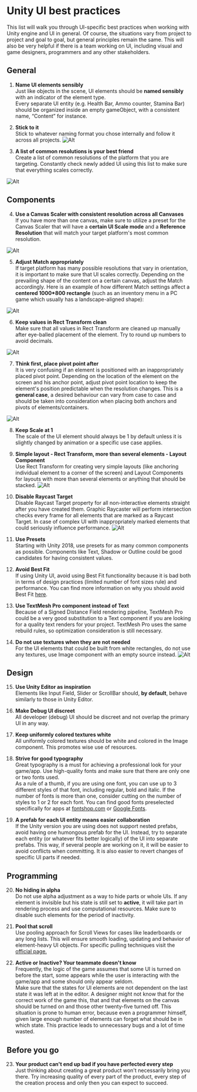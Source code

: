 
# Unity UI best practices
This list will walk you through UI-specific best practices when working with Unity engine and UI in general. Of course, the situations vary from project to project and goal to goal, but general principles remain the same. This will also be very helpful if there is a team working on UI, including visual and game designers, programmers and any other stakeholders.
## General
1. **Name UI elements sensibly** </br>
Just like objects in the scene, UI elements should be **named sensibly** with an indicator of the element type.</br>
Every separate UI entity (e.g. Health Bar, Ammo counter, Stamina Bar) should be organized inside an empty gameObject, with a consistent name, “Content” for instance.

2. **Stick to it** </br>
Stick to whatever naming format you chose internally and follow it across all projects.
![Alt](element_naming.png)

3. **A list of common resolutions is your best friend** </br>
Create a list of common resolutions of the platform that you are targeting. Constantly check newly added UI using this list to make sure that everything scales correctly. 

![Alt](resolutions.png)

## Components
4. **Use a Canvas Scaler with consistent resolution across all Canvases** </br>
If you have more than one canvas, make sure to utilize a preset for the Canvas Scaler that will have a **certain UI Scale mode** and a **Reference Resolution** that will match your target platform's most common resolution.  

![Alt](canvas_scaler.png)


5. **Adjust Match appropriately** </br>
If target platform has many possible resolutions that vary in orientation, it is important to make sure that UI scales correctly. Depending on the prevailing shape of the content on a certain canvas, adjust the Match accordingly. 
Here is an example of how different Match settings affect a **centered 1000*800 rectangle** (such as an inventory menu in a PC game which usually has a landscape-aligned shape):

![Alt](match_example.png)

6. **Keep values in Rect Transform clean** </br>
Make sure that all values in Rect Transform are cleaned up manually after eye-balled placement of the element. Try to round up numbers to avoid decimals.

![Alt](rect_transform.png)

7. **Think first, place pivot point after**</br>
It is very confusing if an element is positioned with an inappropriately placed pivot point. Depending on the location of the element on the screen and his anchor point, adjust pivot point location to keep the element's position predictable when the resolution changes. This is a **general case**, a desired behaviour can vary from case to case and should be taken into consideration when placing both anchors and pivots of elements/containers.

![Alt](pivot.png)

8. **Keep Scale at 1** </br>
The scale of the UI element should always be 1 by default unless it is slightly changed by animation or a specific use case applies.

9. **Simple layout - Rect Transform, more than several elements - Layout Component** </br>
Use Rect Transform for creating very simple layouts (like anchoring individual element to a corner of the screen) and Layout Components for layouts with more than several elements or anything that should be stacked.
![Alt](layout_component.png)

10. **Disable Raycast Target** </br>
Disable Raycast Target property for all non-interactive elements straight after you have created them. Graphic Raycaster will perform intersection checks every frame for all elements that are marked as a Raycast Target. In case of complex UI with inappropriately marked elements that  could seriously influence performance.
![Alt](raycast.png)

11. **Use Presets** </br>
Starting with Unity 2018, use presets for as many common components as possible. Components like Text, Shadow or Outline could be good candidates for having consistent values. 

12. **Avoid Best Fit** </br>
 If using Unity UI, avoid using Best Fit functionality because it is bad both in terms of design practices (limited number of font sizes rule) and performance. You can find more information on why you should avoid Best Fit [here](https://unity3d.com/ru/learn/tutorials/topics/best-practices/optimizing-ui-controls).
 
13. **Use TextMesh Pro component instead of Text** </br>
Because of a Signed Distance Field rendering pipeline, TextMesh Pro could be a very good substitution to a Text component if you are looking for a quality text renders for your project. TextMesh Pro uses the same rebuild rules, so optimization consideration is still necessary.

14. **Do not use textures when they are not needed** </br>
For the UI elements that could be built from white rectangles, do not use any textures, use Image component with an empty source instead. ![Alt](empty_image.png)

## Design

15. **Use Unity Editor as inspiration** </br>
Elements like Input Field, Slider or ScrollBar should, **by default**, behave similarly to those in Unity Editor.

16. **Make Debug UI discreet** </br>
All developer (debug) UI should be discreet and not overlap the primary UI in any way.

17. **Keep uniformly colored textures white** </br>
All uniformly colored textures should be white and colored in the Image  component. This promotes wise use of resources.

18. **Strive for good typography** </br> 
Great typography is a must for achieving a professional look for your game/app. Use high-quality fonts and make sure that there are only one or two fonts used. </br>
As a rule of a thumb, if you are using one font, you can use up to 3 different styles of that font, including regular, bold and italic. If the number of fonts is more than one, consider cutting on the number of styles to 1 or 2 for each font.
You can find good fonts preselected specifically for apps at [fontshop.com](https://www.fontshop.com/) or [Google Fonts](https://www.fontshop.com/).

19.  **A prefab for each UI entity means easier collaboration** </br>
If the Unity version you are using does not support nested prefabs, avoid having one humongous prefab for the UI. Instead, try to separate each entity (or whatever fits better logically) of the UI into separate prefabs. This way, if several people are working on it, it will be easier to avoid conflicts when committing. It is also easier to revert changes of specific UI parts if needed.
## Programming

20. **No hiding in alpha** </br>
Do not use alpha adjustment as a way to hide parts or whole UIs. If any element is invisible but his state is still set to **active**, it will take part in rendering process and use computational resources. Make sure to disable such elements for the period of inactivity.

21. **Pool that scroll** </br>
Use pooling approach for Scroll Views for cases like leaderboards or any long lists. This will ensure smooth loading, updating and behavior of element-heavy UI objects. For specific pulling techniques visit the [official page.](https://unity3d.com/ru/learn/tutorials/topics/best-practices/optimizing-ui-controls)

22. **Active or Inactive? Your teammate doesn't know** </br>
Frequently, the logic of the game assumes that some UI is turned on before the start, some appears while the user is interacting with the game/app and some should only appear seldom.</br>
Make sure that the states for UI elements are not dependent on the last state it was left at in the editor. A designer might not know that for the correct work of the game this, that and that elements on the canvas should be turned on and those other twenty-five turned off. This situation is prone to human error, because even a programmer himself, given large enough number of elements can forget what should be in which state. This practice leads to unnecessary bugs and a lot of time wasted.

## Before you go
23.  **Your product can't end up bad if you have perfected every step** </br>
Just thinking about creating a great product won't necessarily bring you there. Try increasing quality of every part of the product, every step of the creation process and only then you can expect to succeed.
<!--stackedit_data:
eyJoaXN0b3J5IjpbNTMwNzg2ODkzLDExMDc4NjI1NjgsMTIzMz
MzNDc1NCwxODIyNzY3NTM4LDIwMDI1Mjc3NDUsMTE0MzQ4MTI0
MCwtNDM2MjYzNjYsMTQxNDIwNTU4MiwtMTAxODQxMDgyMCwtMj
M3MTcyNjYsLTE3MjYzODEyOTAsODYwNzEwMDQ0LC0xMzkxMjYw
NzIzLC0xMzc2MTgyMjM0LC04NzI4Nzk1ODAsLTMwNzI0NzQxMC
wtMTk1MTUyMTU3NCwtMjA2NDM4OTQxMywtODYwMzgzMjkyLC0x
OTAxMzY4NTJdfQ==
-->
